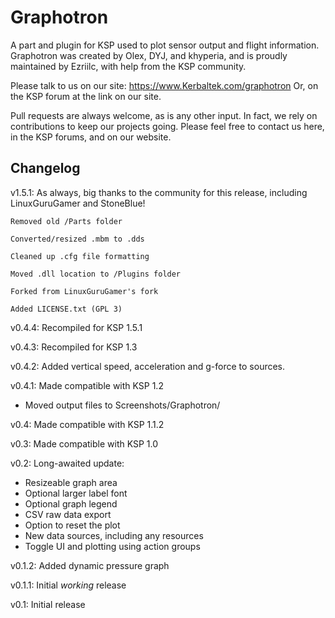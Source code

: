 Graphotron
======================
A part and plugin for KSP used to plot sensor output and flight information.  Graphotron was created by Olex, DYJ, and khyperia, and is proudly maintained by Ezriilc, with help from the KSP community.

Please talk to us on our site:  https://www.Kerbaltek.com/graphotron
Or, on the KSP forum at the link on our site.

Pull requests are always welcome, as is any other input.  In fact, we rely on contributions to keep our projects going.  Please feel free to contact us here, in the KSP forums, and on our website.

Changelog
---------
v1.5.1:
    As always, big thanks to the community for this release, including LinuxGuruGamer and StoneBlue!
    
    Removed old /Parts folder
    
    Converted/resized .mbm to .dds
    
    Cleaned up .cfg file formatting
    
    Moved .dll location to /Plugins folder
    
    Forked from LinuxGuruGamer's fork
    
    Added LICENSE.txt (GPL 3)

v0.4.4: Recompiled for KSP 1.5.1

v0.4.3: Recompiled for KSP 1.3

v0.4.2: Added vertical speed, acceleration and g-force to sources.

v0.4.1: Made compatible with KSP 1.2
- Moved output files to Screenshots/Graphotron/

v0.4: Made compatible with KSP 1.1.2

v0.3: Made compatible with KSP 1.0

v0.2: Long-awaited update:
- Resizeable graph area
- Optional larger label font
- Optional graph legend
- CSV raw data export
- Option to reset the plot
- New data sources, including any resources
- Toggle UI and plotting using action groups

v0.1.2: Added dynamic pressure graph

v0.1.1: Initial _working_ release

v0.1: Initial release
